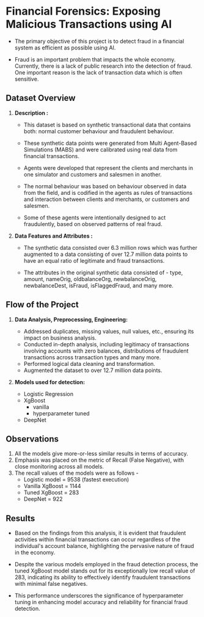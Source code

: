 # Financial Forensics: Exposing Malicious Transactions using AI

- The primary objective of this project is to detect fraud in a financial system as efficient as possible using AI. 

- Fraud is an important problem that impacts the whole economy. Currently, there is a lack of public research into the detection of fraud. One important reason is the lack of transaction data which is often sensitive.

## Dataset Overview

1. **Description :**
    - This dataset is based on synthetic transactional data that contains both: normal customer behaviour and fraudulent behaviour. 

    - These synthetic data points were generated from Multi Agent-Based Simulations (MABS) and were calibrated using real data from financial transactions.

    - Agents were developed that represent the clients and merchants in one simulator and customers and salesmen in another.

    - The normal behaviour was based on behaviour observed in data from the field, and is codified in the agents as rules of transactions and interaction between clients and merchants, or customers and salesmen.

    - Some of these agents were intentionally designed to act fraudulently, based on observed patterns of real fraud.

2. **Data Features and Attributes :**
    - The synthetic data consisted over 6.3 million rows which was further augmented to a data consisting of over 12.7 million data points to have an equal ratio of legitimate and fraud transactions. 

    - The attributes in the original synthetic data consisted of - type, amount, nameOrig, oldbalanceOrg, newbalanceOrig, newbalanceDest, isFraud, isFlaggedFraud, and many more. 

## Flow of the Project 

1. **Data Analysis, Preprocessing, Engineering:**
    - Addressed duplicates, missing values, null values, etc., ensuring its impact on business analysis.
    - Conducted in-depth analysis, including legitimacy of transactions involving accounts with zero balances, distributions of fraudulent transactions across transaction types and many more.
    - Performed logical data cleaning and transformation.
    - Augmented the dataset to over 12.7 million data points. 

2. **Models used for detection:**
    - Logistic Regression
    - XgBoost
        - vanilla
        - hyperparameter tuned
    - DeepNet

## Observations

1. All the models give more-or-less similar results in terms of accuracy. 
2. Emphasis was placed on the metric of Recall (False Negative), with close monitoring across all models.
3. The recall values of the models were as follows - 
    - Logistic model = 9538 (fastest execution)
    - Vanilla XgBoost = 1144
    - Tuned XgBoost = 283
    - DeepNet = 922

## Results

- Based on the findings from this analysis, it is evident that fraudulent activities within financial transactions can occur regardless of the individual's account balance, highlighting the pervasive nature of fraud in the economy. 

- Despite the various models employed in the fraud detection process, the tuned XgBoost model stands out for its exceptionally low recall value of 283, indicating its ability to effectively identify fraudulent transactions with minimal false negatives. 

- This performance underscores the significance of hyperparameter tuning in enhancing model accuracy and reliability for financial fraud detection.


